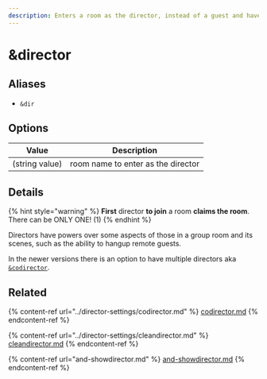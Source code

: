 ```yaml
---
description: Enters a room as the director, instead of a guest and have full control
---
```


# \&director

## Aliases

* `&dir`

## Options

| Value          | Description                        |
| -------------- | ---------------------------------- |
| (string value) | room name to enter as the director |

## Details

{% hint style="warning" %}
**First** director **to join** a room **claims the room**. There can be ONLY ONE! (1)
{% endhint %}

Directors have powers over some aspects of those in a group room and its scenes, such as the ability to hangup remote guests.

In the newer versions there is an option to have multiple directors aka [`&codirector`](../director-settings/codirector.md).

## Related

{% content-ref url="../director-settings/codirector.md" %}
[codirector.md](../director-settings/codirector.md)
{% endcontent-ref %}

{% content-ref url="../director-settings/cleandirector.md" %}
[cleandirector.md](../director-settings/cleandirector.md)
{% endcontent-ref %}

{% content-ref url="and-showdirector.md" %}
[and-showdirector.md](and-showdirector.md)
{% endcontent-ref %}
